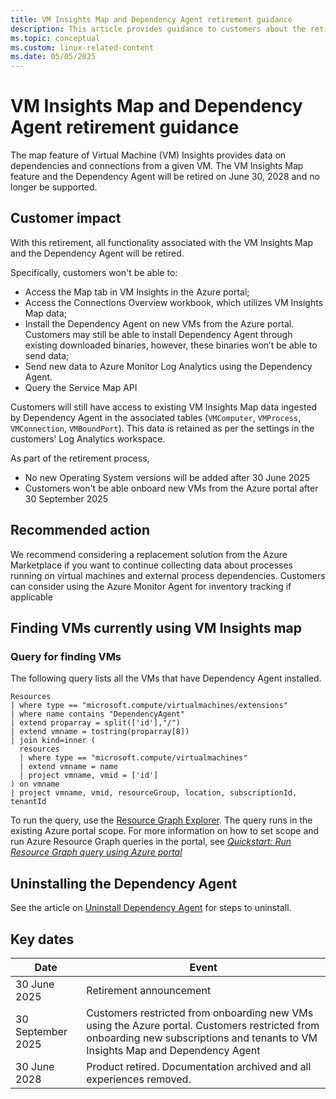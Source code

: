 ```yaml
---
title: VM Insights Map and Dependency Agent retirement guidance
description: This article provides guidance to customers about the retirement of the VM Insights Map feature and the associated Dependency Agent. 
ms.topic: conceptual
ms.custom: linux-related-content
ms.date: 05/05/2025
---
```


# VM Insights Map and Dependency Agent retirement guidance

The map feature of Virtual Machine (VM) Insights provides data on dependencies and connections from a given VM. 
The VM Insights Map feature and the Dependency Agent will be retired on June 30, 2028 and no longer be supported.   

## Customer impact

With this retirement, all functionality associated with the VM Insights Map and the Dependency Agent will be retired. 

Specifically, customers won't be able to: 
- Access the Map tab in VM Insights in the Azure portal;
- Access the Connections Overview workbook, which utilizes VM Insights Map data;
- Install the Dependency Agent on new VMs from the Azure portal. Customers may still be able to install Dependency Agent through existing downloaded binaries, however, these binaries won’t be able to send data;
- Send new data to Azure Monitor Log Analytics using the Dependency Agent.
- Query the Service Map API   

Customers will still have access to existing VM Insights Map data ingested by Dependency Agent in the associated tables (`VMComputer`, `VMProcess`, `VMConnection`, `VMBoundPort`). This data is retained as per the settings in the customers’ Log Analytics workspace.  

As part of the retirement process, 

- No new Operating System versions will be added after 30 June 2025
- Customers won't be able onboard new VMs from the Azure portal after 30 September 2025

 
## Recommended action  

We recommend considering a replacement solution from the Azure Marketplace if you want to continue collecting data about processes running on virtual machines and external process dependencies. Customers can consider using the Azure Monitor Agent for inventory tracking if applicable 

## Finding VMs currently using VM Insights map 

### Query for finding VMs

The following query lists all the VMs that have Dependency Agent installed. 

```kusto
Resources
| where type == "microsoft.compute/virtualmachines/extensions"
| where name contains "DependencyAgent"
| extend proparray = split(['id'],"/")
| extend vmname = tostring(proparray[8])
| join kind=inner (
  resources
  | where type == "microsoft.compute/virtualmachines" 
  | extend vmname = name
  | project vmname, vmid = ['id']
) on vmname
| project vmname, vmid, resourceGroup, location, subscriptionId, tenantId
```
To run the query, use the [Resource Graph Explorer](https://portal.azure.com/#view/HubsExtension/ArgQueryBlade). The query runs in the existing Azure portal scope. For more information on how to set scope and run Azure Resource Graph queries in the portal, see *[Quickstart: Run Resource Graph query using Azure portal](https://learn.microsoft.com/azure/governance/resource-graph/first-query-portal)*

## Uninstalling the Dependency Agent

See the article on [Uninstall Dependency Agent](https://learn.microsoft.com/azure/azure-monitor/vm/vminsights-dependency-agent#uninstall-dependency-agent) for steps to uninstall. 


## Key dates 

| Date      | Event       |
| ------------- | ------------- |
| 30 June 2025  | Retirement announcement |
| 30 September 2025  | Customers restricted from onboarding new VMs using the Azure portal. Customers restricted from onboarding new subscriptions and tenants to VM Insights Map and Dependency Agent  |
| 30 June 2028 | Product retired. Documentation archived and all experiences removed.  | 
